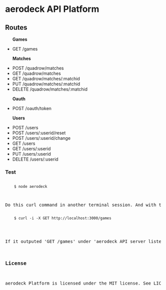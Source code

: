 <h1>aerodeck API Platform</h1>

<h2>Routes</h2>
<ul>
	<p><b>Games</b></p>
	<li>
		GET /games
	</li>
	<p><b>Matches</b></p>
	<li>
		POST /quadrow/matches
	</li>
	<li>
		GET /quadrow/matches
	</li>
	<li>
		GET /quadrow/matches/:matchid
	</li>
	<li>
		PUT /quadrow/matches/:matchid
	</li>
	<li>
		DELETE /quadrow/matches/:matchid
	</li>
	<p><b>Oauth</b></p>
	<li>
		POST /oauth/token
	</li>
	<p><b>Users</b></p>
	<li>
		POST /users
	</li>
	<li>
		POST /users/:userid/reset
	</li>
	<li>
		POST /users/:userid/change
	</li>
	<li>
		GET /users
	</li>
	<li>
		GET /users/:userid
	</li>
	<li>
		PUT /users/:userid
	</li>
	<li>
		DELETE /users/:userid
	</li>
</ul>
<h3>Test</h3>
<pre>
<code>
	$ node aerodeck 
</code>
<pre>
<p>Do this curl command in another terminal session. And with the server running.
<pre>
<code>
	$ curl -i -X GET http://localhost:3000/games
</code>
</pre>
<p>If it outputed 'GET /games' under 'aerodeck API server listening on port 3000', then it worked.</p>
<h3>License</h3>
<p>aerodeck Platform is licensed under the MIT license. See LICENSE.md to view.</p> 